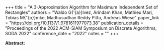 +++
title = "A 3-Approximation Algorithm for Maximum Independent Set of Rectangles"
authors = "Waldo G{\'{a}}lvez, Arindam Khan, Mathieu Mari, Tobias M{\"{o}}mke, Madhusudhan Reddy Pittu, Andreas Wiese"
paper_link = "https://doi.org/10.1137/1.9781611977073.38"
publication_details = "Proceedings of the 2022 ACM-SIAM Symposium on Discrete Algorithms,  SODA 2022"
conference_date = "2022"
notes = ""
+++

<b>Abstract:</b>
